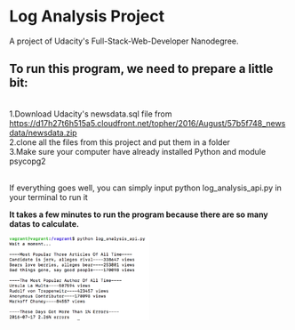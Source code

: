 # Log Analysis Project
A project of Udacity's Full-Stack-Web-Developer Nanodegree.

<h2>To run this program, we need to prepare a little bit:</h2>

<br>1.Download Udacity's newsdata.sql file from https://d17h27t6h515a5.cloudfront.net/topher/2016/August/57b5f748_newsdata/newsdata.zip
<br>2.clone all the files from this project and put them in a folder
<br>3.Make sure your computer have already installed Python and module psycopg2

<br>If everything goes well, you can simply input python log_analysis_api.py in your terminal to run it

<b>It takes a few minutes to run the program because there are so many datas to calculate.</b>

<img src='https://github.com/Sebastianwyh/Log_Analysis_Project/blob/master/Output%20Example.png?raw=true' hright=50% width=50%/>

